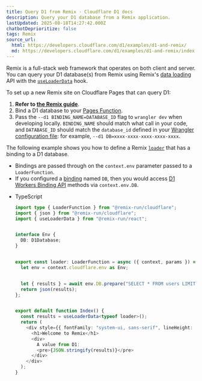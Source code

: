 ```yaml
---
title: Query D1 from Remix · Cloudflare D1 docs
description: Query your D1 database from a Remix application.
lastUpdated: 2025-08-18T14:27:42.000Z
chatbotDeprioritize: false
tags: Remix
source_url:
  html: https://developers.cloudflare.com/d1/examples/d1-and-remix/
  md: https://developers.cloudflare.com/d1/examples/d1-and-remix/index.md
---
```


Remix is a full-stack web framework that operates on both client and server. You can query your D1 database(s) from Remix using Remix's [data loading](https://remix.run/docs/en/main/guides/data-loading) API with the [`useLoaderData`](https://remix.run/docs/en/main/hooks/use-loader-data) hook.

To set up a new Remix site on Cloudflare Pages that can query D1:

1. **Refer to [the Remix guide](https://developers.cloudflare.com/pages/framework-guides/deploy-a-remix-site/)**.
2. Bind a D1 database to your [Pages Function](https://developers.cloudflare.com/pages/functions/bindings/#d1-databases).
3. Pass the `--d1 BINDING_NAME=DATABASE_ID` flag to `wrangler dev` when developing locally. `BINDING_NAME` should match what call in your code, and `DATABASE_ID` should match the `database_id` defined in your [Wrangler configuration file](https://developers.cloudflare.com/workers/wrangler/configuration/): for example, `--d1 DB=xxxx-xxxx-xxxx-xxxx-xxxx`.

The following example shows you how to define a Remix [`loader`](https://remix.run/docs/en/main/route/loader) that has a binding to a D1 database.

* Bindings are passed through on the `context.env` parameter passed to a `LoaderFunction`.
* If you configured a [binding](https://developers.cloudflare.com/pages/functions/bindings/#d1-databases) named `DB`, then you would access [D1 Workers Binding API](https://developers.cloudflare.com/d1/worker-api/prepared-statements/) methods via `context.env.DB`.

- TypeScript

  ```ts
  import type { LoaderFunction } from "@remix-run/cloudflare";
  import { json } from "@remix-run/cloudflare";
  import { useLoaderData } from "@remix-run/react";


  interface Env {
    DB: D1Database;
  }


  export const loader: LoaderFunction = async ({ context, params }) => {
    let env = context.cloudflare.env as Env;


    let { results } = await env.DB.prepare("SELECT * FROM users LIMIT 5").run();
    return json(results);
  };


  export default function Index() {
    const results = useLoaderData<typeof loader>();
    return (
      <div style={{ fontFamily: "system-ui, sans-serif", lineHeight: "1.8" }}>
        <h1>Welcome to Remix</h1>
        <div>
          A value from D1:
          <pre>{JSON.stringify(results)}</pre>
        </div>
      </div>
    );
  }
  ```
